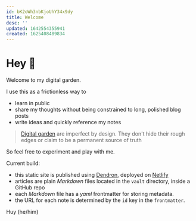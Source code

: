 ```yaml
---
id: bK2oWh3nbKjoUhY34x9dy
title: Welcome
desc: ''
updated: 1642554355941
created: 1625408489834
---
```

# Hey 👋

Welcome to my digital garden. 

I use this as a frictionless way to 
- learn in public
- share my thoughts without being constrained to long, polished blog posts
- write ideas and quickly reference my notes

> [Digital garden](https://maggieappleton.com/garden-history) are imperfect by design. They don't hide their rough edges or claim to be a permanent source of truth 

So feel free to experiment and play with me.

Current build:
- this static site is published using [Dendron](https://www.dendron.so/), deployed on [Netlify](https://www.netlify.com/)
- articles are plain *Markdown* files located in the `vault` directory, inside a GitHub repo
- each *Markdown* file has a *yaml* frontmatter for storing metadata. 
- the URL for each note is determined by the `id` key in the `frontmatter`.

Huy (he/him)